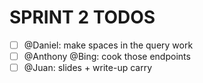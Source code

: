 # SPRINT 2 TODOS

-   [ ] @Daniel: make spaces in the query work
-   [ ] @Anthony @Bing: cook those endpoints
-   [ ] @Juan: slides + write-up carry
